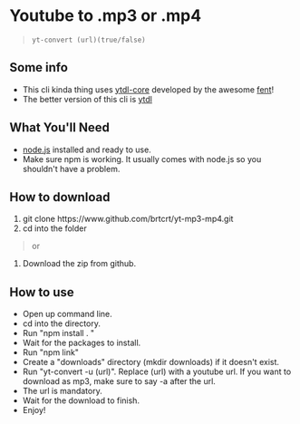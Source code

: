 # Youtube to .mp3 or .mp4

> `yt-convert (url)(true/false)`

## Some info

- This cli kinda thing uses [ytdl-core](https://github.com/fent/node-ytdl-core) developed by the awesome [fent](https://github.com/fent)!
- The better version of this cli is [ytdl](https://github.com/fent/node-ytdl)

## What You'll Need

- [node.js](https://nodejs.org/en/download/) installed and ready to use.
- Make sure npm is working. It usually comes with node.js so you shouldn't have a problem.

## How to download

<ol>
<li> git clone https://www.github.com/brtcrt/yt-mp3-mp4.git </li>
<li> cd into the folder</li>
</ol>

> or

1. Download the zip from github.

## How to use

- Open up command line.
- cd into the directory.
- Run "npm install . "
- Wait for the packages to install.
- Run "npm link"
- Create a "downloads" directory (mkdir downloads) if it doesn't exist.
- Run "yt-convert -u (url)". Replace (url) with a youtube url. If you want to download as mp3, make sure to say -a after the url.
- The url is mandatory.
- Wait for the download to finish.
- Enjoy!

